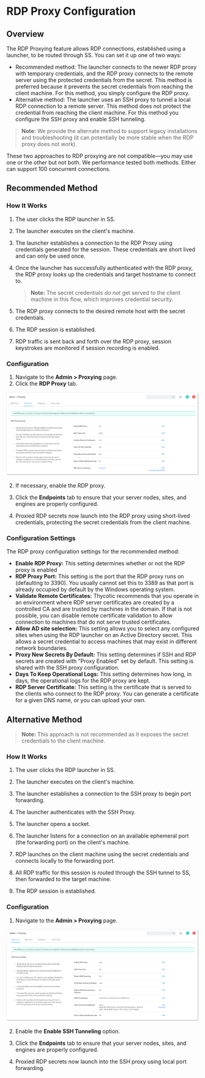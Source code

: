 [title]: # (RDP Proxy Configuration)
[tags]: # (RDP Proxy,Networking)
[priority]: # (1000)

# RDP Proxy Configuration

## Overview

The RDP Proxying feature allows RDP connections, established using a launcher, to be routed through SS. You can set it up one of two ways:

- Recommended method: The launcher connects to the newer RDP proxy with temporary credentials, and the RDP proxy connects to the remote server using the protected credentials from the secret. This method is preferred because it prevents the secret credentials from reaching the client machine. For this method, you simply configure the RDP proxy.
- Alternative method: The launcher uses an SSH proxy to tunnel a local RDP connection to a remote server. This method does not protect the credential from reaching the client machine. For this method you configure the SSH proxy and enable SSH tunneling. 

>**Note:** We provide the alternate method to support legacy installations and troubleshooting (it can potentially be more stable when the RDP proxy does not work).

These two approaches to RDP proxying are not compatible—you may use one or the other but not both. We performance tested both methods. Either can support 100 concurrent connections.

## Recommended Method 

### How It Works

1. The user clicks the RDP launcher in SS.

2. The launcher executes on the client's machine.

3. The launcher establishes a connection to the RDP Proxy using credentials generated for the session. These credentials are short lived and can only be used once.

4. Once the launcher has successfully authenticated with the RDP proxy, the RDP proxy looks up the credentials and target hostname to connect to. 

   > **Note:** The secret credentials *do not* get served to the client machine in this flow, which improves credential security.

5. The RDP proxy connects to the desired remote host with the secret credentials.

6. The RDP session is established.
6. RDP traffic is sent back and forth over the RDP proxy, session keystrokes are monitored if session recording is enabled.

### Configuration

1. Navigate to the **Admin \> Proxying** page.
1. Click the **RDP Proxy** tab.

![image-20200326102547130](images/image-20200326102547130.png)

2. If necessary, enable the RDP proxy.

3. Click the **Endpoints** tab to ensure that your server nodes, sites, and engines are properly configured.

4. Proxied RDP secrets now launch into the RDP proxy using short-lived credentials, protecting the secret credentials from the client machine.

### Configuration Settings 

The RDP proxy configuration settings for the recommended method:

- **Enable RDP Proxy:** This setting determines whether or not the RDP proxy is enabled
- **RDP Proxy Port:** This setting is the port that the RDP proxy runs on (defaulting to 3390). You usually cannot set this to 3389 as that port is already occupied by default by the Windows operating system.
- **Validate Remote Certificates:** Thycotic recommends that you operate in an environment where RDP server certificates are created by a controlled CA and are trusted by machines in the domain. If that is not possible, you can disable remote certificate validation to allow connection to machines that do not serve trusted certificates.
- **Allow AD site selection:** This setting allows you to select any configured sites when using the RDP launcher on an Active Directory secret. This allows a secret credential to access machines that may exist in different network boundaries.
- **Proxy New Secrets By Default:** This setting determines if SSH and RDP secrets are created with "Proxy Enabled" set by default. This setting is shared with the SSH proxy configuration.
- **Days To Keep Operational Logs:** This setting determines how long, in days, the operational logs for the RDP proxy are kept.
- **RDP Server Certificate:** This setting is the certificate that is served to the clients who connect to the RDP proxy. You can generate a certificate for a given DNS name, or you can upload your own.

## Alternative Method

> **Note:** This approach is not recommended as it exposes the secret credentials to the client machine.

### How It Works

1. The user clicks the RDP launcher in SS.

2. The launcher executes on the client's machine.

3. The launcher establishes a connection to the SSH proxy to begin port forwarding.
3. The launcher authenticates with the SSH Proxy.
3. The launcher opens a socket.
3. The launcher listens for a connection on an available ephemeral port (the forwarding port) on the client's machine.

5. RDP launches on the client machine using the secret credentials and connects locally to the forwarding port.

6. All RDP traffic for this session is routed through the SSH tunnel to SS, then forwarded to the target machine.

7. The RDP session is established.

### Configuration

1. Navigate to the **Admin \> Proxying** page.

![image-20200326111039717](images/image-20200326111039717.png)

2. Enable the **Enable SSH Tunneling** option.

3. Click the **Endpoints** tab to ensure that your server nodes, sites, and engines are properly configured. 

4. Proxied RDP secrets now launch into the SSH proxy using local port forwarding.


 